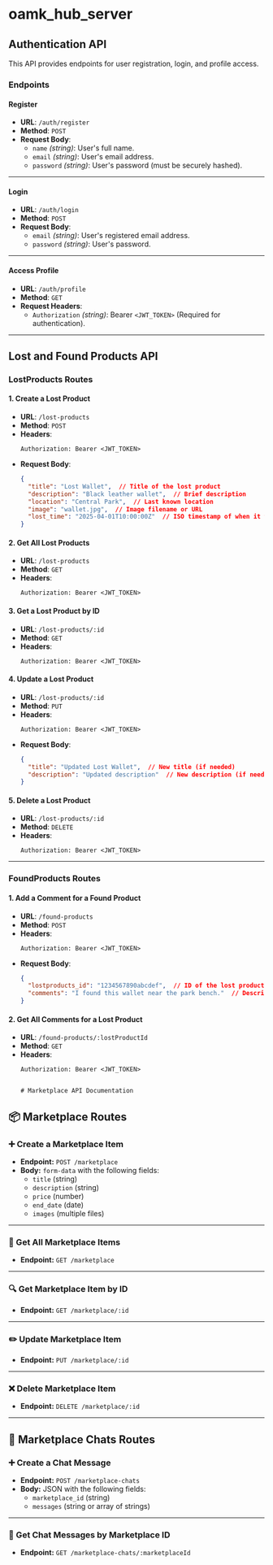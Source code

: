# oamk_hub_server

## Authentication API

This API provides endpoints for user registration, login, and profile access.

### Endpoints

#### Register
- **URL**: `/auth/register`
- **Method**: `POST`
- **Request Body**:
  - `name` _(string)_: User's full name.
  - `email` _(string)_: User's email address.
  - `password` _(string)_: User's password (must be securely hashed).

---

#### Login
- **URL**: `/auth/login`
- **Method**: `POST`
- **Request Body**:
  - `email` _(string)_: User's registered email address.
  - `password` _(string)_: User's password.

---

#### Access Profile
- **URL**: `/auth/profile`
- **Method**: `GET`
- **Request Headers**:
  - `Authorization` _(string)_: Bearer `<JWT_TOKEN>` (Required for authentication).

---

## Lost and Found Products API

### LostProducts Routes

#### 1. Create a Lost Product
- **URL**: `/lost-products`
- **Method**: `POST`
- **Headers**:
  ```plaintext
  Authorization: Bearer <JWT_TOKEN>
  ```
- **Request Body**:
  ```json
  {
    "title": "Lost Wallet",  // Title of the lost product
    "description": "Black leather wallet",  // Brief description
    "location": "Central Park",  // Last known location
    "image": "wallet.jpg",  // Image filename or URL
    "lost_time": "2025-04-01T10:00:00Z"  // ISO timestamp of when it was lost
  }
  ```

#### 2. Get All Lost Products
- **URL**: `/lost-products`
- **Method**: `GET`
- **Headers**:
  ```plaintext
  Authorization: Bearer <JWT_TOKEN>
  ```

#### 3. Get a Lost Product by ID
- **URL**: `/lost-products/:id`
- **Method**: `GET`
- **Headers**:
  ```plaintext
  Authorization: Bearer <JWT_TOKEN>
  ```

#### 4. Update a Lost Product
- **URL**: `/lost-products/:id`
- **Method**: `PUT`
- **Headers**:
  ```plaintext
  Authorization: Bearer <JWT_TOKEN>
  ```
- **Request Body**:
  ```json
  {
    "title": "Updated Lost Wallet",  // New title (if needed)
    "description": "Updated description"  // New description (if needed)
  }
  ```

#### 5. Delete a Lost Product
- **URL**: `/lost-products/:id`
- **Method**: `DELETE`
- **Headers**:
  ```plaintext
  Authorization: Bearer <JWT_TOKEN>
  ```

---

### FoundProducts Routes

#### 1. Add a Comment for a Found Product
- **URL**: `/found-products`
- **Method**: `POST`
- **Headers**:
  ```plaintext
  Authorization: Bearer <JWT_TOKEN>
  ```
- **Request Body**:
  ```json
  {
    "lostproducts_id": "1234567890abcdef",  // ID of the lost product being referenced
    "comments": "I found this wallet near the park bench."  // Description of where and how it was found
  }
  ```

#### 2. Get All Comments for a Lost Product
- **URL**: `/found-products/:lostProductId`
- **Method**: `GET`
- **Headers**:
  ```plaintext
  Authorization: Bearer <JWT_TOKEN>


  # Marketplace API Documentation

## 📦 Marketplace Routes

### ➕ Create a Marketplace Item

- **Endpoint:** `POST /marketplace`
- **Body:** `form-data` with the following fields:
  - `title` (string)
  - `description` (string)
  - `price` (number)
  - `end_date` (date)
  - `images` (multiple files)

---

### 📄 Get All Marketplace Items

- **Endpoint:** `GET /marketplace`

---

### 🔍 Get Marketplace Item by ID

- **Endpoint:** `GET /marketplace/:id`

---

### ✏️ Update Marketplace Item

- **Endpoint:** `PUT /marketplace/:id`

---

### ❌ Delete Marketplace Item

- **Endpoint:** `DELETE /marketplace/:id`

---

## 💬 Marketplace Chats Routes

### ➕ Create a Chat Message

- **Endpoint:** `POST /marketplace-chats`
- **Body:** JSON with the following fields:
  - `marketplace_id` (string)
  - `messages` (string or array of strings)

---

### 📄 Get Chat Messages by Marketplace ID

- **Endpoint:** `GET /marketplace-chats/:marketplaceId`

  